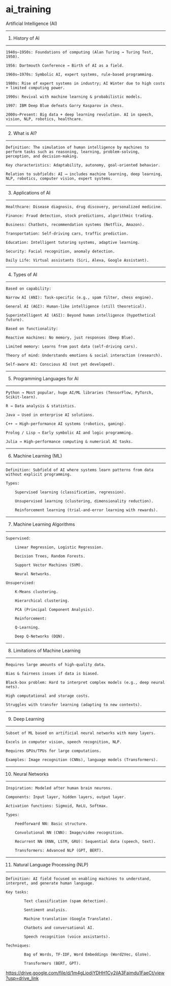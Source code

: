 # ai_training
Artificial Intelligence (AI)

--------------------------------------------------------------------------------------------------------------
1. History of AI
--------------------------------------------------------------------------------------------------------------

    1940s–1950s: Foundations of computing (Alan Turing → Turing Test, 1950).

    1956: Dartmouth Conference → Birth of AI as a field.

    1960s–1970s: Symbolic AI, expert systems, rule-based programming.

    1980s: Rise of expert systems in industry; AI Winter due to high costs + limited computing power.

    1990s: Revival with machine learning & probabilistic models.

    1997: IBM Deep Blue defeats Garry Kasparov in chess.

    2000s–Present: Big data + deep learning revolution. AI in speech, vision, NLP, robotics, healthcare.

------------------------------------------------------------------------------------------------------------
2. What is AI?
------------------------------------------------------------------------------------------------------------
    Definition: The simulation of human intelligence by machines to perform tasks such as reasoning, learning, problem-solving, perception, and decision-making.

    Key characteristics: Adaptability, autonomy, goal-oriented behavior.

    Relation to subfields: AI ⟶ includes machine learning, deep learning, NLP, robotics, computer vision, expert systems.

--------------------------------------------------------------------------------------------------------------
3. Applications of AI
--------------------------------------------------------------------------------------------------------------
    Healthcare: Disease diagnosis, drug discovery, personalized medicine.

    Finance: Fraud detection, stock predictions, algorithmic trading.

    Business: Chatbots, recommendation systems (Netflix, Amazon).

    Transportation: Self-driving cars, traffic prediction.

    Education: Intelligent tutoring systems, adaptive learning.

    Security: Facial recognition, anomaly detection.

    Daily Life: Virtual assistants (Siri, Alexa, Google Assistant).

--------------------------------------------------------------------------------------------------------------
4. Types of AI
--------------------------------------------------------------------------------------------------------------
    Based on capability:

    Narrow AI (ANI): Task-specific (e.g., spam filter, chess engine).

    General AI (AGI): Human-like intelligence (still theoretical).

    Superintelligent AI (ASI): Beyond human intelligence (hypothetical future).

    Based on functionality:

    Reactive machines: No memory, just responses (Deep Blue).

    Limited memory: Learns from past data (self-driving cars).

    Theory of mind: Understands emotions & social interaction (research).

    Self-aware AI: Conscious AI (not yet developed).

--------------------------------------------------------------------------------------------------------------
5. Programming Languages for AI
--------------------------------------------------------------------------------------------------------------
    Python → Most popular, huge AI/ML libraries (TensorFlow, PyTorch, Scikit-learn).

    R → Data analysis & statistics.

    Java → Used in enterprise AI solutions.

    C++ → High-performance AI systems (robotics, gaming).

    Prolog / Lisp → Early symbolic AI and logic programming.

    Julia → High-performance computing & numerical AI tasks.

--------------------------------------------------------------------------------------------------------------
6. Machine Learning (ML)
--------------------------------------------------------------------------------------------------------------
    Definition: Subfield of AI where systems learn patterns from data without explicit programming.

    Types:

        Supervised learning (classification, regression).

        Unsupervised learning (clustering, dimensionality reduction).

        Reinforcement learning (trial-and-error learning with rewards).

--------------------------------------------------------------------------------------------------------------
7. Machine Learning Algorithms
--------------------------------------------------------------------------------------------------------------
    Supervised:

        Linear Regression, Logistic Regression.

        Decision Trees, Random Forests.

        Support Vector Machines (SVM).

        Neural Networks.

    Unsupervised:

        K-Means clustering.

        Hierarchical clustering.

        PCA (Principal Component Analysis).

        Reinforcement:

        Q-Learning.

        Deep Q-Networks (DQN).

--------------------------------------------------------------------------------------------------------------
8. Limitations of Machine Learning
--------------------------------------------------------------------------------------------------------------
    Requires large amounts of high-quality data.

    Bias & fairness issues if data is biased.

    Black-box problem: Hard to interpret complex models (e.g., deep neural nets).

    High computational and storage costs.

    Struggles with transfer learning (adapting to new contexts).

--------------------------------------------------------------------------------------------------------------
9. Deep Learning
--------------------------------------------------------------------------------------------------------------
    Subset of ML based on artificial neural networks with many layers.

    Excels in computer vision, speech recognition, NLP.

    Requires GPUs/TPUs for large computations.

    Examples: Image recognition (CNNs), language models (Transformers).

--------------------------------------------------------------------------------------------------------------
10. Neural Networks
--------------------------------------------------------------------------------------------------------------
    Inspiration: Modeled after human brain neurons.

    Components: Input layer, hidden layers, output layer.

    Activation functions: Sigmoid, ReLU, Softmax.

    Types:

        Feedforward NN: Basic structure.

        Convolutional NN (CNN): Image/video recognition.

        Recurrent NN (RNN, LSTM, GRU): Sequential data (speech, text).

        Transformers: Advanced NLP (GPT, BERT).

--------------------------------------------------------------------------------------------------------------
11. Natural Language Processing (NLP)
--------------------------------------------------------------------------------------------------------------
    Definition: AI field focused on enabling machines to understand, interpret, and generate human language.

    Key tasks:

            Text classification (spam detection).

            Sentiment analysis.

            Machine translation (Google Translate).

            Chatbots and conversational AI.

            Speech recognition (voice assistants).

    Techniques:

            Bag of Words, TF-IDF, Word Embeddings (Word2Vec, GloVe).

            Transformers (BERT, GPT).
https://drive.google.com/file/d/1m4gLiodjYDHH1Cy2jlA3Faimdu1FaeCt/view?usp=drive_link